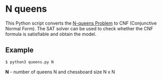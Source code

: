 # N queens

This Python script converts the [N-queens Problem](https://developers.google.com/optimization/cp/queens) to CNF (Conjunctive Normal Form). The SAT solver can be used to check whether the CNF formula is satisfiable and obtain the model.

## Example

```sh
$ python3 queens.py N
```

**N** - number of queens N and chessboard size N x N
